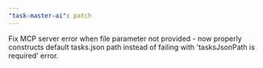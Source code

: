 ```yaml
---
"task-master-ai": patch
---
```


Fix MCP server error when file parameter not provided - now properly constructs default tasks.json path instead of failing with 'tasksJsonPath is required' error.